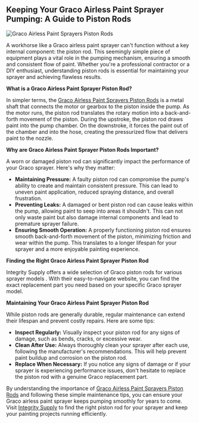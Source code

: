 ## Keeping Your Graco Airless Paint Sprayer Pumping: A Guide to Piston Rods

![Graco Airless Paint Sprayers Piston Rods](https://integritysupply.com/media/catalog/product/cache/42a8d44f0cb2f10b14ad56a85e352dc6/1/6/16x434_qjnbluaapetdytgk.jpg)

A workhorse like a Graco airless paint sprayer can't function without a key internal component: the piston rod. This seemingly simple piece of equipment plays a vital role in the pumping mechanism, ensuring a smooth and consistent flow of paint. Whether you're a professional contractor or a DIY enthusiast, understanding piston rods is essential for maintaining your sprayer and achieving flawless results.

**What is a Graco Airless Paint Sprayer Piston Rod?**

In simpler terms, the [Graco Airless Paint Sprayers Piston Rods](https://integritysupply.com/graco/airless-paint-sprayers-piston-rods.html) is a metal shaft that connects the motor or gearbox to the piston inside the pump. As the motor runs, the piston rod translates the rotary motion into a back-and-forth movement of the piston. During the upstroke, the piston rod draws paint into the pump chamber. On the downstroke, it forces the paint out of the chamber and into the hose, creating the pressurized flow that delivers paint to the nozzle.

**Why are Graco Airless Paint Sprayer Piston Rods Important?**

A worn or damaged piston rod can significantly impact the performance of your Graco sprayer. Here's why they matter:

* **Maintaining Pressure:** A faulty piston rod can compromise the pump's ability to create and maintain consistent pressure. This can lead to uneven paint application, reduced spraying distance, and overall frustration.
* **Preventing Leaks:** A damaged or bent piston rod can cause leaks within the pump, allowing paint to seep into areas it shouldn't. This can not only waste paint but also damage internal components and lead to premature sprayer failure.
* **Ensuring Smooth Operation:**  A properly functioning piston rod ensures smooth back-and-forth movement of the piston, minimizing friction and wear within the pump. This translates to a longer lifespan for your sprayer and a more enjoyable painting experience.

**Finding the Right Graco Airless Paint Sprayer Piston Rod**

Integrity Supply offers a wide selection of Graco piston rods for various sprayer models . With their easy-to-navigate website, you can find the exact replacement part you need based on your specific Graco sprayer model. 

**Maintaining Your Graco Airless Paint Sprayer Piston Rod**

While piston rods are generally durable, regular maintenance can extend their lifespan and prevent costly repairs. Here are some tips:

* **Inspect Regularly:**  Visually inspect your piston rod for any signs of damage, such as bends, cracks, or excessive wear.
* **Clean After Use:**  Always thoroughly clean your sprayer after each use, following the manufacturer's recommendations. This will help prevent paint buildup and corrosion on the piston rod.
* **Replace When Necessary:** If you notice any signs of damage or if your sprayer is experiencing performance issues, don't hesitate to replace the piston rod with a genuine Graco replacement part.

By understanding the importance of [Graco Airless Paint Sprayers Piston Rods](https://integritysupply.com/graco/airless-paint-sprayers-piston-rods.html) and following these simple maintenance tips, you can ensure your Graco airless paint sprayer keeps pumping smoothly for years to come. Visit [ Integrity Supply](https://integritysupply.com/) to find the right piston rod for your sprayer and keep your painting projects running efficiently. 
